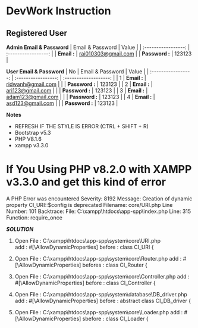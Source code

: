 # DevWork Instruction

## Registered User 
**Admin Email & Password**
| Email & Password | Value |
| :-----------------: | :-----------------: |
| **Email    :** | rai010303@gmail.com |
| **Password :** | 123123 |

**User Email & Password**
| No | Email & Password | Value |
| :-----------------: | :-----------------: | :-------------------: |
| 1 | **Email    :** | ridwanh@gmail.com |
|   | **Password :** | 123123 |
| 2 | **Email    :** | ari123@gmail.com |
|   | **Password :** | 123123 |
| 3 | **Email    :** | adam123@gmail.com |
|   | **Password :** | 123123 |
| 4 | **Email    :** | asd123@gmail.com |
|   | **Password :** | 123123 |

**Notes**
- REFRESH IF THE STYLE IS ERROR (CTRL + SHIFT + R)
- Bootstrap v5.3
- PHP V8.1.6
- xampp v3.3.0

If You Using PHP v8.2.0 with XAMPP v3.3.0
and get this kind of error 
============================
A PHP Error was encountered
Severity: 8192
Message: Creation of dynamic property CI_URI::$config is deprecated
Filename: core/URI.php
Line Number: 101
Backtrace:
File: C:\xampp\htdocs\app-spp\index.php
Line: 315
Function: require_once

***SOLUTION***
1. Open File : C:\xampp\htdocs\app-spp\system\core\URI.php <br />
add : #[\AllowDynamicProperties]
before : class CI_URI {

2. Open File : C:\xampp\htdocs\app-spp\system\core\Router.php
add : #[\AllowDynamicProperties]
befores : class CI_Router {

3. Open File : C:\xampp\htdocs\app-spp\system\core\Controller.php
add : #[\AllowDynamicProperties]
before : class CI_Controller {

4. Open File : C:\xampp\htdocs\app-spp\system\database\DB_driver.php
add : #[\AllowDynamicProperties]
before : abstract class CI_DB_driver {

5. Open File : C:\xampp\htdocs\app-spp\system\core\Loader.php
add : #[\AllowDynamicProperties]
sbefore : class CI_Loader {



